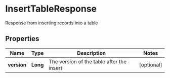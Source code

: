 

# InsertTableResponse

Response from inserting records into a table

## Properties

| Name | Type | Description | Notes |
|------------ | ------------- | ------------- | -------------|
|**version** | **Long** | The version of the table after the insert |  [optional] |



